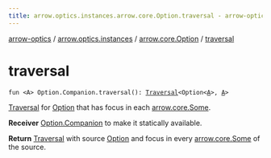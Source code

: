 ```yaml
---
title: arrow.optics.instances.arrow.core.Option.traversal - arrow-optics
---
```


[arrow-optics](../../index.html) / [arrow.optics.instances](../index.html) / [arrow.core.Option](index.html) / [traversal](./traversal.html)

# traversal

`fun <A> Option.Companion.traversal(): `[`Traversal`](../../arrow.optics/-traversal.html)`<Option<`[`A`](traversal.html#A)`>, `[`A`](traversal.html#A)`>`

[Traversal](../../arrow.optics/-traversal.html) for [Option](#) that has focus in each [arrow.core.Some](#).

**Receiver**
[Option.Companion](#) to make it statically available.

**Return**
[Traversal](../../arrow.optics/-traversal.html) with source [Option](#) and focus in every [arrow.core.Some](#) of the source.

